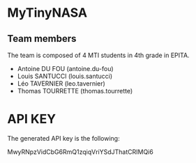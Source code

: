 # MyTinyNASA

## Team members
The team is composed of 4 MTI students in 4th grade in EPITA.

- Antoine DU FOU (antoine.du-fou)
- Louis SANTUCCI (louis.santucci)
- Léo TAVERNIER (leo.tavernier)
- Thomas TOURRETTE (thomas.tourrette)

# API KEY

The generated API key is the following:

MwyRNpzVidCbG6RmQ1zqiqVriYSdJThatCRIMQi6